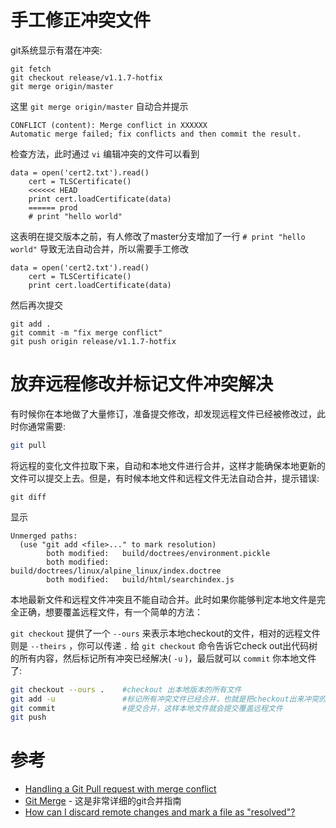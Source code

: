 # 手工修正冲突文件

git系统显示有潜在冲突:

```
git fetch
git checkout release/v1.1.7-hotfix
git merge origin/master
```

这里 `git merge origin/master` 自动合并提示

```
CONFLICT (content): Merge conflict in XXXXXX
Automatic merge failed; fix conflicts and then commit the result.
```

检查方法，此时通过 `vi` 编辑冲突的文件可以看到

```
data = open('cert2.txt').read()
	cert = TLSCertificate()
	<<<<<< HEAD
	print cert.loadCertificate(data)
	====== prod
	# print "hello world"
```

这表明在提交版本之前，有人修改了master分支增加了一行 `# print "hello world"` 导致无法自动合并，所以需要手工修改

```
data = open('cert2.txt').read()
	cert = TLSCertificate()
	print cert.loadCertificate(data)
```

然后再次提交

```
git add .
git commit -m "fix merge conflict"
git push origin release/v1.1.7-hotfix
```

# 放弃远程修改并标记文件冲突解决

有时候你在本地做了大量修订，准备提交修改，却发现远程文件已经被修改过，此时你通常需要:

```bash
git pull
```

将远程的变化文件拉取下来，自动和本地文件进行合并，这样才能确保本地更新的文件可以提交上去。但是，有时候本地文件和远程文件无法自动合并，提示错误:

```
git diff
```

显示

```
Unmerged paths:
  (use "git add <file>..." to mark resolution)
        both modified:   build/doctrees/environment.pickle
        both modified:   build/doctrees/linux/alpine_linux/index.doctree
        both modified:   build/html/searchindex.js
```

本地最新文件和远程文件冲突且不能自动合并。此时如果你能够判定本地文件是完全正确，想要覆盖远程文件，有一个简单的方法：

`git checkout` 提供了一个 `--ours` 来表示本地checkout的文件，相对的远程文件则是 `--theirs` ，你可以传递 `.` 给 `git checkout` 命令告诉它check out出代码树的所有内容，然后标记所有冲突已经解决( `-u` )，最后就可以 ``commit`` 你本地文件了:

```bash
git checkout --ours .    #checkout 出本地版本的所有文件
git add -u               #标记所有冲突文件已经合并，也就是把checkout出来冲突的本地文件(未合并)也认为解决合并好了，可以加入到提交git
git commit               #提交合并，这样本地文件就会提交覆盖远程文件
git push
```

# 参考

* [Handling a Git Pull request with merge conflict](https://akshayranganath.github.io/Git-Pull-Handling-Merge-Conflict/)
* [Git Merge](https://www.atlassian.com/git/tutorials/using-branches/git-merge) - 这是非常详细的git合并指南
* [How can I discard remote changes and mark a file as "resolved"?](https://stackoverflow.com/questions/2073841/how-can-i-discard-remote-changes-and-mark-a-file-as-resolved)
